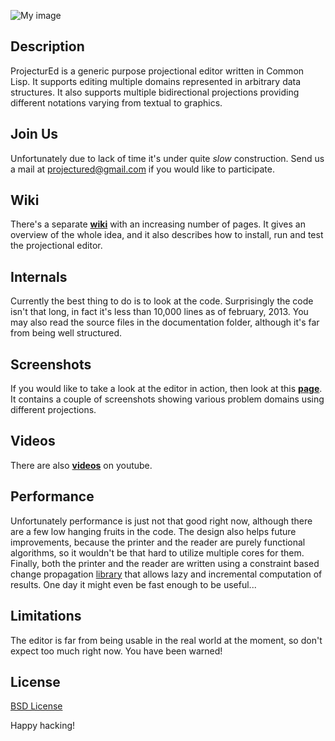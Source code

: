 ![My image](http://s9.postimage.org/mxnmsv4en/projectured.png)

Description
-----------

ProjecturEd is a generic purpose projectional editor written in Common Lisp. It supports editing multiple domains represented in arbitrary data structures. It also supports multiple bidirectional projections providing different notations varying from textual to graphics.

Join Us
-------

Unfortunately due to lack of time it's under quite *slow* construction. Send us a mail at projectured@gmail.com if you would like to participate.

Wiki
----

There's a separate [**wiki**](https://github.com/projectured/projectured/wiki) with an increasing number of pages. It gives an overview of the whole idea, and it also describes how to install, run and test the projectional editor.

Internals
---------

Currently the best thing to do is to look at the code. Surprisingly the code isn't that long, in fact it's less than 10,000 lines as of february, 2013. You may also read the source files in the documentation folder, although it's far from being well structured. 

Screenshots
-----------

If you would like to take a look at the editor in action, then look at this [**page**](https://github.com/projectured/projectured/wiki/Screenshots). It contains a couple of screenshots showing various problem domains using different projections.

Videos
------

There are also [**videos**](http://www.youtube.com/user/projectured) on youtube.

Performance
-----------

Unfortunately performance is just not that good right now, although there are a few low hanging fruits in the code. The design also helps future improvements, because the printer and the reader are purely functional algorithms, so it wouldn't be that hard to utilize multiple cores for them. Finally, both the printer and the reader are written using a constraint based change propagation [library](http://dwim.hu/darcsweb/darcsweb.cgi?r=HEAD%20hu.dwim.computed-class;a=summary) that allows lazy and incremental computation of results. One day it might even be fast enough to be useful...

Limitations
-----------

The editor is far from being usable in the real world at the moment, so don't expect too much right now. You have been warned!

License
-------

[BSD License](https://github.com/projectured/projectured/wiki/License)

Happy hacking!
